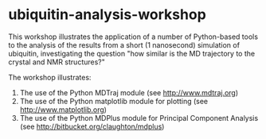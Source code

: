 # ubiquitin-analysis-workshop
This workshop illustrates the application of a number of Python-based tools to the analysis of the results from a short (1 nanosecond) simulation of ubiquitin, investigating the question "how similar is the MD trajectory to the crystal and NMR structures?"

The workshop illustrates:
1. The use of the Python MDTraj module (see http://www.mdtraj.org)
2. The use of the Python matplotlib module for plotting (see http://www.matplotlib.org)
3. The use of the Python MDPlus module for Principal Component Analysis (see http://bitbucket.org/claughton/mdplus)
